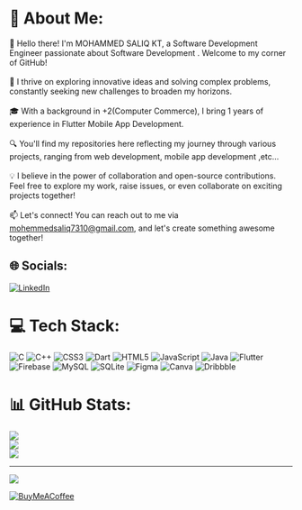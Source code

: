 # 💫 About Me:
👋 Hello there! I'm MOHAMMED SALIQ KT, a Software Development Engineer passionate about Software Development . Welcome to my corner of GitHub!<br><br>🚀 I thrive on exploring innovative ideas and solving complex problems, constantly seeking new challenges to broaden my horizons.<br><br>🎓 With a background in +2(Computer Commerce), I bring 1 years of experience in Flutter Mobile App Development.<br><br>🔍 You'll find my repositories here reflecting my journey through various projects, ranging from  web development, mobile app development ,etc...<br><br>💡 I believe in the power of collaboration and open-source contributions. Feel free to explore my work, raise issues, or even collaborate on exciting projects together!<br><br>📫 Let's connect! You can reach out to me via mohemmedsaliq7310@gmail.com, and let's create something awesome together!


## 🌐 Socials:
[![LinkedIn](https://img.shields.io/badge/LinkedIn-%230077B5.svg?logo=linkedin&logoColor=white)](https://linkedin.com/in/linkedin.com/in/mohammedsaliqkt) 

# 💻 Tech Stack:
![C](https://img.shields.io/badge/c-%2300599C.svg?style=for-the-badge&logo=c&logoColor=white) ![C++](https://img.shields.io/badge/c++-%2300599C.svg?style=for-the-badge&logo=c%2B%2B&logoColor=white) ![CSS3](https://img.shields.io/badge/css3-%231572B6.svg?style=for-the-badge&logo=css3&logoColor=white) ![Dart](https://img.shields.io/badge/dart-%230175C2.svg?style=for-the-badge&logo=dart&logoColor=white) ![HTML5](https://img.shields.io/badge/html5-%23E34F26.svg?style=for-the-badge&logo=html5&logoColor=white) ![JavaScript](https://img.shields.io/badge/javascript-%23323330.svg?style=for-the-badge&logo=javascript&logoColor=%23F7DF1E) ![Java](https://img.shields.io/badge/java-%23ED8B00.svg?style=for-the-badge&logo=openjdk&logoColor=white) ![Flutter](https://img.shields.io/badge/Flutter-%2302569B.svg?style=for-the-badge&logo=Flutter&logoColor=white) ![Firebase](https://img.shields.io/badge/Firebase-039BE5?style=for-the-badge&logo=Firebase&logoColor=white) ![MySQL](https://img.shields.io/badge/mysql-%2300000f.svg?style=for-the-badge&logo=mysql&logoColor=white) ![SQLite](https://img.shields.io/badge/sqlite-%2307405e.svg?style=for-the-badge&logo=sqlite&logoColor=white) ![Figma](https://img.shields.io/badge/figma-%23F24E1E.svg?style=for-the-badge&logo=figma&logoColor=white) ![Canva](https://img.shields.io/badge/Canva-%2300C4CC.svg?style=for-the-badge&logo=Canva&logoColor=white) ![Dribbble](https://img.shields.io/badge/Dribbble-EA4C89?style=for-the-badge&logo=dribbble&logoColor=white)
# 📊 GitHub Stats:
![](https://github-readme-stats.vercel.app/api?username=mohammedsaliq&theme=dark&hide_border=false&include_all_commits=false&count_private=false)<br/>
![](https://github-readme-streak-stats.herokuapp.com/?user=mohammedsaliq&theme=dark&hide_border=false)<br/>
![](https://github-readme-stats.vercel.app/api/top-langs/?username=mohammedsaliq&theme=dark&hide_border=false&include_all_commits=false&count_private=false&layout=compact)

---
[![](https://visitcount.itsvg.in/api?id=mohammedsaliq&icon=0&color=0)](https://visitcount.itsvg.in)

  
  [![BuyMeACoffee](https://img.shields.io/badge/Buy%20Me%20a%20Coffee-ffdd00?style=for-the-badge&logo=buy-me-a-coffee&logoColor=black)](https://buymeacoffee.com/mohammedsaliqkt) 

  
<!-- Proudly created with GPRM ( https://gprm.itsvg.in ) -->
